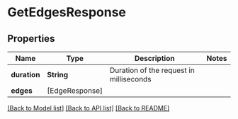 # GetEdgesResponse

## Properties
Name | Type | Description | Notes
------------ | ------------- | ------------- | -------------
**duration** | **String** | Duration of the request in milliseconds | 
**edges** | [EdgeResponse] |  | 

[[Back to Model list]](../README.md#documentation-for-models) [[Back to API list]](../README.md#documentation-for-api-endpoints) [[Back to README]](../README.md)


